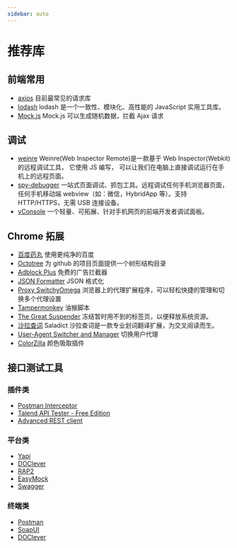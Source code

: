 ```yaml
---
sidebar: auto
---
```


# 推荐库

## 前端常用

- [axios](https://github.com/axios/axios) 目前最常见的请求库
- [lodash](https://github.com/lodash/lodash) lodash 是一个一致性、模块化、高性能的 JavaScript 实用工具库。
- [Mock.js](https://github.com/nuysoft/Mock) Mock.js 可以生成随机数据，拦截 Ajax 请求

## 调试

- [weinre](https://github.com/nupthale/weinre) Weinre(Web Inspector Remote)是一款基于 Web Inspector(Webkit)的远程调试工具， 它使用 JS 编写， 可以让我们在电脑上直接调试运行在手机上的远程页面。
- [spy-debugger](https://github.com/wuchangming/spy-debugger) 一站式页面调试、抓包工具。远程调试任何手机浏览器页面，任何手机移动端 webview（如：微信，HybridApp 等）。支持 HTTP/HTTPS，无需 USB 连接设备。
- [vConsole](https://github.com/Tencent/vConsole) 一个轻量、可拓展、针对手机网页的前端开发者调试面板。

## Chrome 拓展

- [百度药丸](https://chrome.google.com/webstore/detail/%E7%99%BE%E5%BA%A6%E8%8D%AF%E4%B8%B8-baidu-capsule/ngiclcoldiplnjcafhjkacjcmdidcmjp?hl=zh-CN) 使用更纯净的百度
- [Octotree](https://chrome.google.com/webstore/detail/octotree/bkhaagjahfmjljalopjnoealnfndnagc?hl=zh-CN) 为 github 的项目页面提供一个树形结构目录
- [Adblock Plus](https://chrome.google.com/webstore/detail/adblock-plus-free-ad-bloc/cfhdojbkjhnklbpkdaibdccddilifddb?hl=zh-CN) 免费的广告拦截器
- [JSON Formatter](https://chrome.google.com/webstore/detail/json-formatter/bcjindcccaagfpapjjmafapmmgkkhgoa) JSON 格式化
- [Proxy SwitchyOmega](https://chrome.google.com/webstore/detail/proxy-switchyomega/padekgcemlokbadohgkifijomclgjgif?hl=zh-CN) 浏览器上的代理扩展程序，可以轻松快捷的管理和切换多个代理设置
- [Tampermonkey](https://chrome.google.com/webstore/detail/tampermonkey/dhdgffkkebhmkfjojejmpbldmpobfkfo?hl=zh-CN) 油猴脚本
- [The Great Suspender](https://chrome.google.com/webstore/detail/the-great-suspender/klbibkeccnjlkjkiokjodocebajanakg?hl=zh-CN) 冻结暂时用不到的标签页，以便释放系统资源。
- [沙拉查词](https://chrome.google.com/webstore/detail/%E6%B2%99%E6%8B%89%E6%9F%A5%E8%AF%8D-%E8%81%9A%E5%90%88%E8%AF%8D%E5%85%B8%E5%88%92%E8%AF%8D%E7%BF%BB%E8%AF%91/cdonnmffkdaoajfknoeeecmchibpmkmg?hl=zh-CN) Saladict 沙拉查词是一款专业划词翻译扩展，为交叉阅读而生。
- [User-Agent Switcher and Manager](https://chrome.google.com/webstore/detail/user-agent-switcher-and-m/bhchdcejhohfmigjafbampogmaanbfkg/related?hl=zh-CN) 切换用户代理
- [ColorZilla](https://chrome.google.com/webstore/detail/colorzilla/bhlhnicpbhignbdhedgjhgdocnmhomnp?hl=zh-CN) 颜色吸取插件

## 接口测试工具

### 插件类

- [Postman Interceptor](https://chrome.google.com/webstore/detail/postman-interceptor/aicmkgpgakddgnaphhhpliifpcfhicfo?hl=zh-CN)
- [Talend API Tester - Free Edition](https://chrome.google.com/webstore/detail/talend-api-tester-free-ed/aejoelaoggembcahagimdiliamlcdmfm?hl=zh-CN)
- [Advanced REST client](https://chrome.google.com/webstore/detail/advanced-rest-client/hgmloofddffdnphfgcellkdfbfbjeloo?hl=zh-Cn)

### 平台类

- [Yapi](https://github.com/YMFE/yapi)
- [DOClever](https://github.com/sx1989827/DOClever)
- [RAP2](https://github.com/thx/rap2-delos)
- [EasyMock](https://github.com/easy-mock/easy-mock)
- [Swagger](https://github.com/swagger-api)

### 终端类

- [Postman](https://www.postman.com/)
- [SoapUI](https://www.soapui.org/)
- [DOClever](http://doclever.cn/controller/index/index.html)
